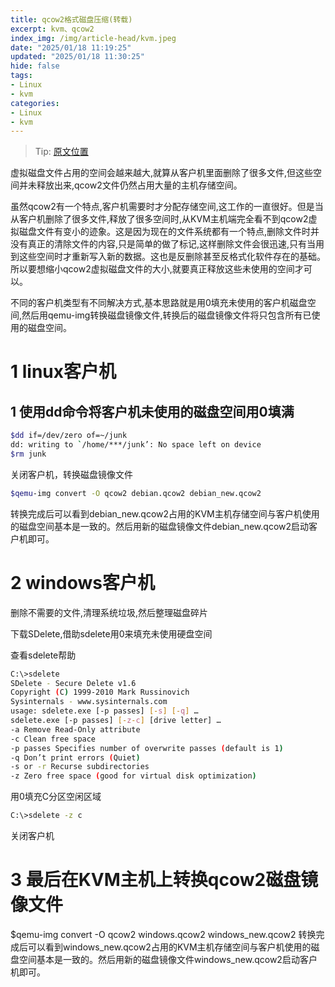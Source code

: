 ```yaml
---
title: qcow2格式磁盘压缩(转载)
excerpt: kvm、qcow2
index_img: /img/article-head/kvm.jpeg
date: "2025/01/18 11:19:25"
updated: "2025/01/18 11:30:25"
hide: false
tags:
- Linux
- kvm
categories:
- Linux
- kvm
---
```


> Tip: [原文位置](https://openwares.net/2012/04/26/reduce-qcow2-image-size-kvm/)

虚拟磁盘文件占用的空间会越来越大,就算从客户机里面删除了很多文件,但这些空间并未释放出来,qcow2文件仍然占用大量的主机存储空间。

虽然qcow2有一个特点,客户机需要时才分配存储空间,这工作的一直很好。但是当从客户机删除了很多文件,释放了很多空间时,从KVM主机端完全看不到qcow2虚拟磁盘文件有变小的迹象。这是因为现在的文件系统都有一个特点,删除文件时并没有真正的清除文件的内容,只是简单的做了标记,这样删除文件会很迅速,只有当用到这些空间时才重新写入新的数据。这也是反删除甚至反格式化软件存在的基础。所以要想缩小qcow2虚拟磁盘文件的大小,就要真正释放这些未使用的空间才可以。

不同的客户机类型有不同解决方式,基本思路就是用0填充未使用的客户机磁盘空间,然后用qemu-img转换磁盘镜像文件,转换后的磁盘镜像文件将只包含所有已使用的磁盘空间。

# 1 linux客户机

## 1 使用dd命令将客户机未使用的磁盘空间用0填满

```bash
$dd if=/dev/zero of=~/junk
dd: writing to `/home/***/junk’: No space left on device
$rm junk
```
关闭客户机，转换磁盘镜像文件

```bash
$qemu-img convert -O qcow2 debian.qcow2 debian_new.qcow2
```

转换完成后可以看到debian_new.qcow2占用的KVM主机存储空间与客户机使用的磁盘空间基本是一致的。然后用新的磁盘镜像文件debian_new.qcow2启动客户机即可。

# 2 windows客户机

删除不需要的文件,清理系统垃圾,然后整理磁盘碎片

下载SDelete,借助sdelete用0来填充未使用硬盘空间

查看sdelete帮助

```bash
C:\>sdelete
SDelete - Secure Delete v1.6
Copyright (C) 1999-2010 Mark Russinovich
Sysinternals - www.sysinternals.com
usage: sdelete.exe [-p passes] [-s] [-q] …
sdelete.exe [-p passes] [-z-c] [drive letter] …
-a Remove Read-Only attribute
-c Clean free space
-p passes Specifies number of overwrite passes (default is 1)
-q Don’t print errors (Quiet)
-s or -r Recurse subdirectories
-z Zero free space (good for virtual disk optimization)
```

用0填充C分区空闲区域

```bash
C:\>sdelete -z c
```
关闭客户机

# 3 最后在KVM主机上转换qcow2磁盘镜像文件

$qemu-img convert -O qcow2 windows.qcow2 windows_new.qcow2
转换完成后可以看到windows_new.qcow2占用的KVM主机存储空间与客户机使用的磁盘空间基本是一致的。然后用新的磁盘镜像文件windows_new.qcow2启动客户机即可。